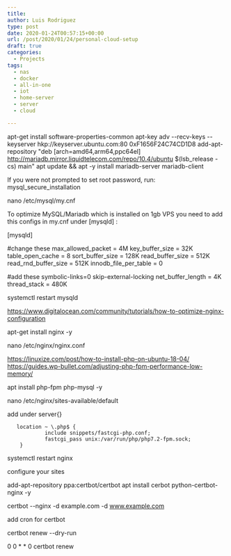 ```yaml
---
title: 
author: Luis Rodriguez
type: post
date: 2020-01-24T00:57:15+00:00
url: /post/2020/01/24/personal-cloud-setup
draft: true
categories:
  - Projects
tags:
  - nas
  - docker
  - all-in-one
  - iot
  - home-server
  - server
  - cloud

---
```



apt-get install software-properties-common
apt-key adv --recv-keys --keyserver hkp://keyserver.ubuntu.com:80 0xF1656F24C74CD1D8
add-apt-repository "deb [arch=amd64,arm64,ppc64el] http://mariadb.mirror.liquidtelecom.com/repo/10.4/ubuntu $(lsb_release -cs) main"
apt update && apt -y install mariadb-server mariadb-client


If you were not prompted to set root password, run:
mysql_secure_installation



nano /etc/mysql/my.cnf

To optimize MySQL/Mariadb which is installed on 1gb VPS you need to add this configs in my.cnf under [mysqld] :

[mysqld]

#change these
max_allowed_packet = 4M
key_buffer_size = 32K
table_open_cache = 8
sort_buffer_size = 128K
read_buffer_size = 512K
read_rnd_buffer_size = 512K
innodb_file_per_table = 0

#add these
symbolic-links=0
skip-external-locking
net_buffer_length = 4K
thread_stack = 480K

systemctl restart mysqld



https://www.digitalocean.com/community/tutorials/how-to-optimize-nginx-configuration

apt-get install nginx -y

nano /etc/nginx/nginx.conf



https://linuxize.com/post/how-to-install-php-on-ubuntu-18-04/
https://guides.wp-bullet.com/adjusting-php-fpm-performance-low-memory/

apt install php-fpm php-mysql -y


nano /etc/nginx/sites-available/default

add under server{}

       location ~ \.php$ {
                include snippets/fastcgi-php.conf;
                fastcgi_pass unix:/var/run/php/php7.2-fpm.sock;
        }

systemctl restart nginx



configure your sites

add-apt-repository ppa:certbot/certbot
apt install cerbot python-certbot-nginx -y

certbot --nginx -d example.com -d www.example.com

add cron for certbot

certbot renew --dry-run

0 0 * * 0 certbot renew